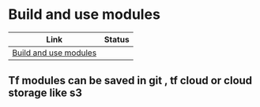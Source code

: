 # Build and use modules

| Link                                                                                | Status |
| ----------------------------------------------------------------------------------- | ------ |
| [Build and use modules](https://developer.hashicorp.com/terraform/language/modules) |        |

## Tf modules can be saved in git , tf cloud or cloud storage like s3

